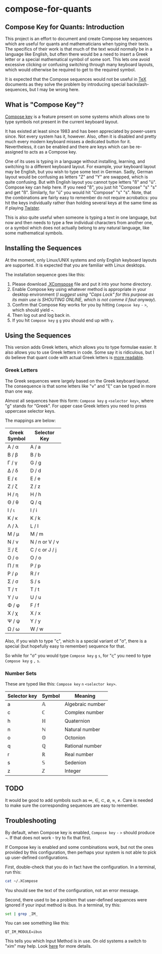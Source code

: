 # compose-for-quants

## Compose Key for Quants: Introduction

This project is an effort to document and create Compose key sequences which are useful for quants and 
mathematicians when typing their texts. The specifics of their work is that much of the text would normally be in a 
language like English, but often there would be a need to insert a Greek letter or a special mathematical symbol of 
some sort. This lets one avoid excessive clicking or confusing switching through many keyboard layouts, which would 
otherwise be required to get to the required symbol.

It is expected that the Compose sequences would not be useful in [TeX](https://en.wikipedia.org/wiki/TeX) documents 
as they solve the problem by introducing special backslash-sequences, but I may be wrong here.  

## What is "Compose Key"?

[Compose key](https://en.wikipedia.org/wiki/Compose_key) is a feature present on some systems which allows one to 
type symbols not present in the current keyboard layout.

It has existed at least since 1983 and has been appreciated by power-users since.
Not every system has it, however. Also, often it is disabled and pretty much every modern keyboard misses a 
dedicated button for it. Nevertheless, it can be enabled and there are keys which can be re-assigned to acts as a 
Compose key.

One of its uses is typing in a language without installing, learning, and switching to a different keyboard layout.
For example, your keyboard layout may be English, but you wish to type some text in German.
Sadly, German layout would be confusing as letters "Z" and "Y" are swapped, which is quite confusing.
But with English layout you cannot type letters "ß" and "ü". Compose key can help here.
If you need "ß", you just hit "Compose" "s" "s" and get "ß". Similarly, for "ü" you would hit "Compose" "s" "s".
Note, that the combinations are fairly easy to remember do not require acrobatics: you hit the keys individually 
rather than holding several keys at the same time as if playing [Twister](https://en.wikipedia.org/wiki/Twister_
(game)).

This is also quite useful when someone is typing a text in one language, but now and then needs to type a 
few individual characters from another one, or a symbol which does not actually belong to any natural language, like 
some mathematical symbols.  

## Installing the Sequences

At the moment, only Linux/UNIX systems and only English keyboard layouts are supported.
It is expected that you are familiar with Linux desktops.

The installation sequence goes like this:

1. Please download [.XComspose](en/.XCompose) file and put it into your home directory.
2. Enable Compose key using whatever method is appropriate in your desktop environment (_I suggest using "Caps Lock" 
   for this purpose as its main use is SHOUTING ONLINE, which is not comme il faut anyway_).
3. Confirm that Compose Key works for you by hitting `Compose key` `-` `>`, which should yield `→`.
4. Then log out and log back in.
5. If you hit `Compose key` `g` `g` you should end up with `γ`.

## Using the Sequences

This version adds Greek letters, which allows you to type formulae easier.
It also allows you to use Greek letters in code. Some say it is ridiculous, but I do believe that quant code with
actual Greek letters is [more readable](https://rtveliashvili.name/post/2023-06-21/greek-letters-in-quant-code).

### Greek Letters

The Greek sequences were largely based on the Greek keyboard layout.
The consequence is that some letters like "ν" and "ξ" can be typed in more than one way.

Almost all sequences have this form: `Compose key` `g` `<selector key>`, where "g" stands for "Greek".
For upper case Greek letters you need to press uppercase selector keys.

The mappings are below:

| Greek<br/>Symbol | Selector<br/>Key |
|-----------------|------------------|
| Α / α           | A / a            |
| Β / β           | B / b            |
| Γ / γ           | G / g            |
| Δ / δ           | D / d            |
| Ε / ε           | E / e            |
| Ζ / ζ           | Z / z            |
| Η / η           | H / h            |
| Θ / θ           | Q / q            |
| Ι / ι           | I / i            |
| Κ / κ           | K / k            |
| Λ / λ           | L / l            |
| Μ / μ           | M / m            |
| Ν / ν           | N / n or V / v   |
| Ξ / ξ           | C / c or J / j   |
| Ο / ο           | O / o            |
| Π / π           | P / p            |
| Ρ / ρ           | R / r            |
| Σ / σ           | S / s            |
| Τ / τ           | T / t            |
| Υ / υ           | U / u            |
| Φ / φ           | F / f            |
| Χ / χ           | X / x            |
| Ψ / ψ           | Y / y            |
| Ω / ω           | W / w            |

Also, if you wish to type "ς", which is a special variant of "σ", there is a special (but hopefully easy to 
remember) sequence for that.

So while for "σ" you would type `Compose key` `g` `s`, for "ς" you need to type `Compose key` `g` `,` `s`.

### Number Sets

These are typed like this: `Compose key` `n` `<selector key>`.

| Selector key | Symbol  | Meaning          |
|--------------|---------|------------------|
| a            | 𝔸       | Algebraic number |
| c            | ℂ       | Complex number   |
| h            | ℍ       | Quaternion       |
| n            | ℕ       | Natural number   |
| o            | 𝕆       | Octonion         |
| q            | ℚ       | Rational number  |
| r            | ℝ       | Real number      |
| s            | 𝕊       | Sedenion         |
| z            | ℤ       | Integer          |


## TODO

It would be good to add symbols such as ∞, ∈, ⊂, ∅, ≈, ≠.
Care is needed to make sure the corresponding sequences are easy to remember.

## Troubleshooting

By default, when Compose key is enabled, `Compose key` `-` `>` should produce `→`.
If that does not work - try to fix that first.

If Compose key is enabled and some combinations work, but not the ones provided by this configuration, then
perhaps your system is not able to pick up user-defined configurations.

First, double-check that you do in fact have the configuration. In a terminal, run this:
```bash
cat ~/.XCompose
```

You should see the text of the configuration, not an error message.

Second, there used to be a problem that user-defined sequences were ignored if your input method is ibus.
In a terminal, try this:
```bash
set | grep _IM_
```

You can see something like this:
```
QT_IM_MODULE=ibus
```

This tells you which Input Method is in use. On old systems a switch to "xim" may help.
Look [here](https://askubuntu.com/questions/129680/how-can-i-make-ibus-not-ignore-xcompose) for more details. 